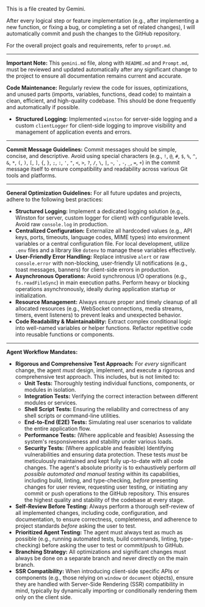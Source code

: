This is a file created by Gemini.

After every logical step or feature implementation (e.g., after implementing a new function, or fixing a bug, or completing a set of related changes), I will automatically commit and push the changes to the GitHub repository.

For the overall project goals and requirements, refer to `prompt.md`.

---

**Important Note:** This `gemini.md` file, along with `README.md` and `Prompt.md`, must be reviewed and updated automatically after any significant change to the project to ensure all documentation remains current and accurate.

**Code Maintenance:** Regularly review the code for issues, optimizations, and unused parts (imports, variables, functions, dead code) to maintain a clean, efficient, and high-quality codebase. This should be done frequently and automatically if possible.

*   **Structured Logging:** Implemented `winston` for server-side logging and a custom `clientLogger` for client-side logging to improve visibility and management of application events and errors.

---

**Commit Message Guidelines:** Commit messages should be simple, concise, and descriptive. Avoid using special characters (e.g., `!`, `@`, `#`, `$`, `%`, `^`, `&`, `*`, `(`, `)`, `[`, `]`, `{`, `}`, `;`, `:`, `'`, `"`, `<`, `>`, `?`, `/`, `\`, `|`, `~`, `` ` ``, `-`, `_`, `=`, `+`) in the commit message itself to ensure compatibility and readability across various Git tools and platforms.

---

**General Optimization Guidelines:** For all future updates and projects, adhere to the following best practices:

*   **Structured Logging:** Implement a dedicated logging solution (e.g., Winston for server, custom logger for client) with configurable levels. Avoid raw `console.log` in production.
*   **Centralized Configuration:** Externalize all hardcoded values (e.g., API keys, ports, timeouts, language codes, MIME types) into environment variables or a central configuration file. For local development, utilize `.env` files and a library like `dotenv` to manage these variables effectively.
*   **User-Friendly Error Handling:** Replace intrusive `alert` or raw `console.error` with non-blocking, user-friendly UI notifications (e.g., toast messages, banners) for client-side errors in production.
*   **Asynchronous Operations:** Avoid synchronous I/O operations (e.g., `fs.readFileSync`) in main execution paths. Perform heavy or blocking operations asynchronously, ideally during application startup or initialization.
*   **Resource Management:** Always ensure proper and timely cleanup of all allocated resources (e.g., WebSocket connections, media streams, timers, event listeners) to prevent leaks and unexpected behavior.
*   **Code Readability & Maintainability:** Extract complex conditional logic into well-named variables or helper functions. Refactor repetitive code into reusable functions or components.


---

**Agent Workflow Mandates:**

*   **Rigorous and Comprehensive Test Approach:** For *every* significant change, the agent *must* design, implement, and execute a rigorous and comprehensive test approach. This includes, but is not limited to:
    *   **Unit Tests:** Thoroughly testing individual functions, components, or modules in isolation.
    *   **Integration Tests:** Verifying the correct interaction between different modules or services.
    *   **Shell Script Tests:** Ensuring the reliability and correctness of any shell scripts or command-line utilities.
    *   **End-to-End (E2E) Tests:** Simulating real user scenarios to validate the entire application flow.
    *   **Performance Tests:** (Where applicable and feasible) Assessing the system's responsiveness and stability under various loads.
    *   **Security Tests:** (Where applicable and feasible) Identifying vulnerabilities and ensuring data protection.
    These tests *must* be meticulously maintained and kept fully up-to-date with all code changes. The agent's absolute priority is to exhaustively perform *all possible automated and manual testing* within its capabilities, including build, linting, and type-checking, *before* presenting changes for user review, requesting user testing, or initiating any commit or push operations to the GitHub repository. This ensures the highest quality and stability of the codebase at every stage.
*   **Self-Review Before Testing:** Always perform a thorough self-review of all implemented changes, including code, configuration, and documentation, to ensure correctness, completeness, and adherence to project standards *before* asking the user to test.
*   **Prioritized Agent Testing:** The agent must always test as much as possible (e.g., running automated tests, build commands, linting, type-checking) before asking the user to test or commit/push to GitHub.
*   **Branching Strategy:** All optimizations and significant changes must always be done on a separate branch and never directly on the main branch.
*   **SSR Compatibility:** When introducing client-side specific APIs or components (e.g., those relying on `window` or `document` objects), ensure they are handled with Server-Side Rendering (SSR) compatibility in mind, typically by dynamically importing or conditionally rendering them only on the client side.